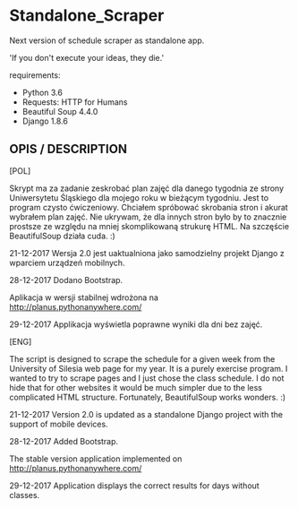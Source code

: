 # Standalone_Scraper
Next version of schedule scraper as standalone app.

'If you don't execute your ideas, they die.'

requirements:
* Python 3.6
* Requests: HTTP for Humans
* Beautiful Soup 4.4.0
* Django 1.8.6

OPIS / DESCRIPTION
--

[POL]

Skrypt ma za zadanie zeskrobać plan zajęć dla danego tygodnia ze
strony Uniwersytetu Śląskiego dla mojego roku w bieżącym tygodniu. 
Jest to program czysto ćwiczeniowy. Chciałem spróbować skrobania stron i akurat wybrałem plan
zajęć. Nie ukrywam, że dla innych stron było by to znacznie prostsze ze względu na mniej skomplikowaną 
strukurę HTML. Na szczęście BeautifulSoup działa cuda. :)


21-12-2017
Wersja 2.0 jest uaktualniona jako samodzielny projekt Django z wparciem urządzeń mobilnych.

28-12-2017
Dodano Bootstrap.

Aplikacja w wersji stabilnej wdrożona na http://planus.pythonanywhere.com/

29-12-2017
Applikacja wyświetla poprawne wyniki dla dni bez zajęć.


[ENG]

The script is designed to scrape the schedule for a given week from the University of Silesia web page for my year.
It is a purely exercise program. I wanted to try to scrape pages and I just chose the class schedule. 
I do not hide that for other websites it would be much simpler due to the less complicated HTML structure. 
Fortunately, BeautifulSoup works wonders. :)


21-12-2017
Version 2.0 is updated as a standalone Django project with the support of mobile devices.

28-12-2017
Added Bootstrap.

The stable version application implemented on http://planus.pythonanywhere.com/

29-12-2017
Application displays the correct results for days without classes.
